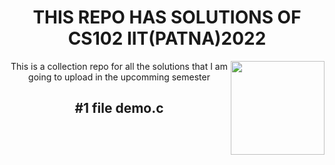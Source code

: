  <h1 align="center">THIS REPO HAS SOLUTIONS OF CS102 IIT(PATNA)2022</h1>
<img src="https://www.britefish.net/wp-content/uploads/2019/07/logo-c-1.png" height=150 align= "right">
<p align="center" >This is a collection repo for all the solutions that I am going to upload in the upcomming semester 
<h2 align="center" color= red> #1 file demo.c</h1>
